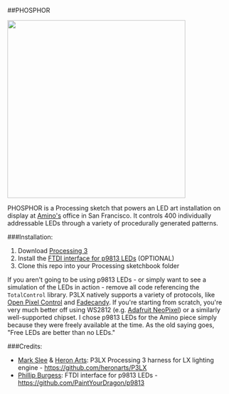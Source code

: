 ##PHOSPHOR

<img src="https://pbs.twimg.com/media/C1lj1e2UsAAk71E.jpg" width="400">

PHOSPHOR is a Processing sketch that powers an LED art installation on display at [Amino's](https://www.amino.com) office in San Francisco.  It controls 400 individually addressable LEDs through a variety of procedurally generated patterns.

###Installation:

1. Download [Processing 3](https://processing.org/download/?processing)
2. Install the [FTDI interface for p9813 LEDs](https://github.com/PaintYourDragon/p9813) (OPTIONAL)
3. Clone this repo into your Processing sketchbook folder

If you aren't going to be using p9813 LEDs - or simply want to see a simulation of the LEDs in action - remove all code referencing the `TotalControl` library. P3LX natively supports a variety of protocols, like [Open Pixel Control](openpixelcontrol.org) and [Fadecandy](https://learn.adafruit.com/led-art-with-fadecandy/intro). If you're starting from scratch, you're very much better off using WS2812 (e.g. [Adafruit NeoPixel](https://learn.adafruit.com/adafruit-neopixel-uberguide/)) or a similarly well-supported chipset. I chose p9813 LEDs for the Amino piece simply because they were freely available at the time. As the old saying goes, "Free LEDs are better than no LEDs."

###Credits:

* [Mark Slee](https://github.com/mcslee/) & [Heron Arts](https://github.com/heronarts/): P3LX Processing 3 harness for LX lighting engine - https://github.com/heronarts/P3LX
* [Phillip Burgess](https://github.com/PaintYourDragon/): FTDI interface for p9813 LEDs - https://github.com/PaintYourDragon/p9813
